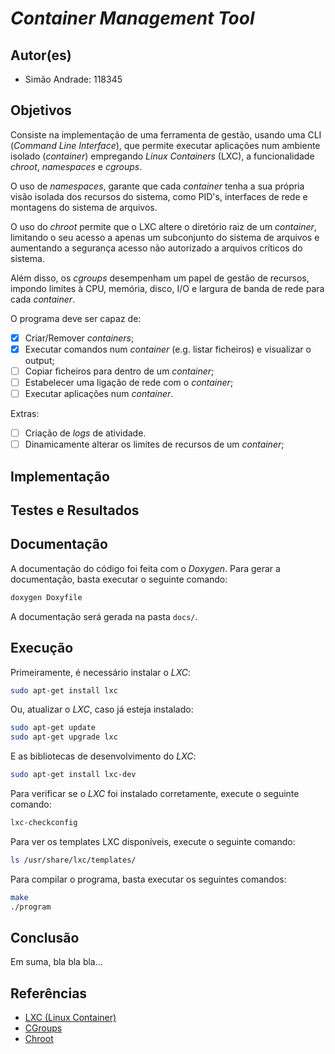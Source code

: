 # *Container Management Tool*

## Autor(es)

- Simão Andrade: 118345

## Objetivos

Consiste na implementação de uma ferramenta de gestão, usando uma CLI (*Command Line Interface*), que permite executar aplicações num ambiente isolado (*container*) empregando *Linux Containers* (LXC), a funcionalidade *chroot*, *namespaces* e *cgroups*.

O uso de *namespaces*, garante que cada *container* tenha a sua própria visão isolada dos recursos do sistema, como PID's, interfaces de rede e montagens do sistema de arquivos.

O uso do *chroot* permite que o LXC altere o diretório raiz de um *container*, limitando o seu acesso a apenas um subconjunto do sistema de arquivos e aumentando a segurança acesso não autorizado a arquivos críticos do sistema.

Além disso, os *cgroups* desempenham um papel de gestão de recursos, impondo limites à CPU, memória, disco, I/O e largura de banda de rede para cada *container*.

O programa deve ser capaz de:

- [x] Criar/Remover *containers*;
- [x] Executar comandos num *container* (e.g. listar ficheiros) e visualizar o output;
- [ ] Copiar ficheiros para dentro de um *container*;
- [ ] Estabelecer uma ligação de rede com o *container*;
- [ ] Executar aplicações num *container*.

Extras:

- [ ] Criação de *logs* de atividade.
- [ ] Dinamicamente alterar os limites de recursos de um *container*;

## Implementação

## Testes e Resultados

## Documentação

A documentação do código foi feita com o *Doxygen*. Para gerar a documentação, basta executar o seguinte comando:

```bash
doxygen Doxyfile
```

A documentação será gerada na pasta `docs/`.

## Execução

Primeiramente, é necessário instalar o *LXC*:

```bash
sudo apt-get install lxc
```

Ou, atualizar o *LXC*, caso já esteja instalado:

```bash
sudo apt-get update
sudo apt-get upgrade lxc
```

E as bibliotecas de desenvolvimento do *LXC*:

```bash
sudo apt-get install lxc-dev
```

Para verificar se o *LXC* foi instalado corretamente, execute o seguinte comando:

```bash
lxc-checkconfig
```

Para ver os templates LXC disponíveis, execute o seguinte comando:

```bash
ls /usr/share/lxc/templates/
```

Para compilar o programa, basta executar os seguintes comandos:

```bash
make
./program
```

## Conclusão

Em suma, bla bla bla...

## Referências

- [LXC (Linux Container)](https://linuxcontainers.org/lxc/documentation/)
- [CGroups](https://www.kernel.org/doc/Documentation/cgroup-v1/cgroups.txt)
- [Chroot](https://man7.org/linux/man-pages/man1/chroot.1.html)
